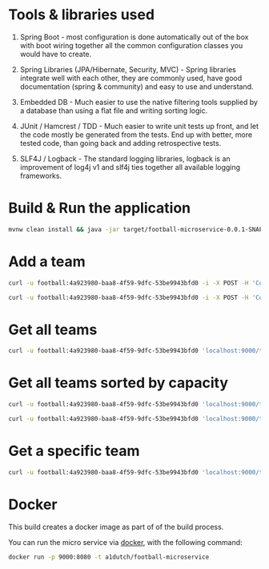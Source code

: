 # Tools & libraries used

1) Spring Boot - most configuration is done automatically out of the box with boot wiring together all the common configuration classes you would have to create.

2) Spring Libraries (JPA/Hibernate, Security, MVC) - Spring libraries integrate well with each other, they are commonly used, have good documentation (spring & community) and easy to use and understand.

3) Embedded DB - Much easier to use the native filtering tools supplied by a database than using a flat file and writing sorting logic.

4) JUnit / Hamcrest / TDD - Much easier to write unit tests up front, and let the code mostly be generated from the tests.  End up with better, more tested code, than going back and adding retrospective tests.

5) SLF4J / Logback - The standard logging libraries, logback is an improvement of log4j v1 and slf4j ties together all available logging frameworks.  

# Build & Run the application

```bash
mvnw clean install && java -jar target/football-microservice-0.0.1-SNAPSHOT.jar --server.port=9000
```

# Add a team

```bash
curl -u football:4a923980-baa8-4f59-9dfc-53be9943bfd0 -i -X POST -H 'Content-Type: application/json' -d '{"name":"Newcastle","city":"Newcastle","owner":"Mike Ashley","capacity":75000,"competition":"FA Cup","noOfPlayer":100,"dateCreated":"2015-04-01"}' 'localhost:9000/teams'
```

```bash
curl -u football:4a923980-baa8-4f59-9dfc-53be9943bfd0 -i -X POST -H 'Content-Type: application/json' -d '{"name":"Manchester United","city":"Manchest","owner":"Malcom Glazer","capacity":89000,"competition":"FA Cup","noOfPlayer":100,"dateCreated":"2014-03-01"}' 'localhost:9000/teams'
```

# Get all teams

```bash
curl -u football:4a923980-baa8-4f59-9dfc-53be9943bfd0 'localhost:9000/teams'
```

# Get all teams sorted by capacity

```bash
curl -u football:4a923980-baa8-4f59-9dfc-53be9943bfd0 'localhost:9000/teams?sort=capacity&direction=asc'
```

```bash
curl -u football:4a923980-baa8-4f59-9dfc-53be9943bfd0 'localhost:9000/teams?sort=capacity&direction=desc'
```

# Get a specific team

```bash
curl -u football:4a923980-baa8-4f59-9dfc-53be9943bfd0 'localhost:9000/teams/newcastle'
```

# Docker

This build creates a docker image as part of of the build process.

You can run the micro service via [docker](https://hub.docker.com/r/a1dutch/football-microservice), with the following command:

```bash
docker run -p 9000:8080 -t a1dutch/football-microservice
```
